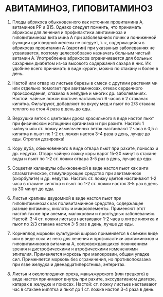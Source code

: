 # АВИТАМИНОЗ, ГИПОВИТАМИНОЗ

1. Плоды абрикоса обыкновенного как источник провитамина
А, витаминов РР и В15. Однако следует помнить, что принимать абрикосы
для лечения и профилактики авитаминоза и гиповитаминоза вита мина А при
заболеваниях почек и пониженной функции щитовидной железы не следует, т.
к, содержащийся в абрикосах провитамин А (каротин) при указанных
заболеваниях не усваивается, поэтому целесообразно назначать больным
чистый витамин А. Употребление абрикосов ограничивается для больных
сахарным диабетом из-за высокого содержания сахара в них. Их удобнее
всего принимать в виде кураги, можно по стакану и более в день.  
  
2. Настой или отвар из листьев березы в смеси с другими растения ми или
отдельно помогает при авитаминозах, отеках сердечного происхождения,
спазмах в желудке и многих др. заболеваниях. Настой: чайные ложки
листьев настаивают 6 часов в 2 стаканах кипятка. Фильтруют, добавляют по
вкусу мед и пьют по 2/3 стакана теплого на стоя 4 раза в день до еды.  
  
3. Верхушки веток с цветками дрока красильного в виде настоя пьют при
физическом истощении организма и при рахите. Настой: 1 чайную или ст.
ложку измельченных веток настаивают 2 часа в 0,5 л кипятка и пьют по 1-2
ст. ложки настоя 3-4 раза в день, лучше до еды. Строгая дозировка!  
  
4. Кору дуба, обыкновенного в виде отвара пьют при рахите, поносах и др.
недугах. Отвар: чайную ложку коры варят 15-20 минут в стакане воды и
пьют по 1-2 ст. ложки отвара 3-5 раз в день, лучше до еды.  
  
5. Соцветия календулы обыкновенной в виде настоя пьют как анти
спазматическое, стимулирующее средство при авитаминозе (скорбулите) и
др. недугах. Настой: ст. ложку цветов настаивают 1-2 часа в стакане
кипятка и пьют по 1-2 ст. ложки настоя 3-5 раз в день за 30 минут до
еды.  
  
6. Листья крапивы двудомной в виде настоя пьют при гиповитаминозах как
поливитаминное средство, содержащее разные витамины, кислоты и
микроэлементы. Применяют этот настой также при анемии, малокровии и
простудных заболеваниях. Настой: 3-4 ст. ложки листьев настаивают 1-2
часа в литре кипятка и пьют по 2/3 стакана настоя 3-5 раз в день, лучше
до еды.  
  
7. Корнеплод моркови культурной широко применяется в свежем виде или в
виде сока из него для лечения и профилактики авитаминозов и
гиповитаминозов витамина А, сопровождающихся понижением зрения и
дистрофическими и атрофическими изменениями эпителия. Применяется
морковь при малокровии, общем упадке сил. Применяется морковь без
ограничения, но противопоказана при язве желудка и двенадцатиперстника,
энтеритах.  
  
8. Листья и околоплодники ореха, маньчжурского (или грецкого) в виде
настоя принимают внутрь при рахите, экссудативном диатезе, катарах в
желудке и поносах. Настой: ст. ложку листьев настаивают час в стакане
кипятка и пьют до 1 ст. ложке настоя 3-4 раза в день. 
